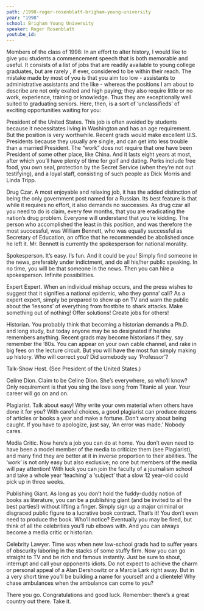 ```yaml
---
path: /1998-roger-rosenblatt-brigham-young-university
year: "1998"
school: Brigham Young University
speaker: Roger Rosenblatt
youtube_id: 
---
```


Members of the class of 1998: In an effort to alter history, I would like to give you students a commencement speech that is both memorable and useful. It consists of a list of jobs that are readily available to young college graduates, but are rarely , if ever, considered to be within their reach. The mistake made by most of you is that you aim too low - assistants to administrative assistants and the like - whereas the positions I am about to describe are not only exalted and high paying; they also require little or no work, experience, training or knowledge. Thus they are exceptionally well suited to graduating seniors. Here, then, is a sort of ‘unclassifieds’ of exciting opportunities waiting for you:

President of the United States. This job is often avoided by students because it necessitates living in Washington and has an age requirement. But the position is very worthwhile. Recent grads would make excellent U.S. Presidents because they usually are single, and can get into less trouble than a married President. The “work” does not require that one have been President of some other place, like China. And it lasts eight years at most, after which you’ll have plenty of time for golf and dating. Perks include free food, you own seal, protection by the Secret Service (when they’re not out testifying), and a loyal staff, consisting of such people as Dick Morris and Linda Tripp.

Drug Czar. A most enjoyable and relaxing job, it has the added distinction of being the only government post named for a Russian. Its best feature is that while it requires no effort, it also demands no successes. As drug czar all you need to do is claim, every few months, that you are eradicating the nation’s drug problem. Everyone will understand that you’re kidding. The person who accomplished the least in this position, and was therefore the most successful, was William Bennett, who was equally successful as Secretary of Education, an office that he recommended be abolished once he left it. Mr. Bennett is currently the spokesperson for national morality.

Spokesperson. It’s easy. I’s fun. And it could be you! Simply find someone in the news, preferably under indictment, and do all his/her public speaking. In no time, you will be that someone in the news. Then you can hire a spokesperson. Infinite possibilities.

Expert Expert. When an individual mishap occurs, and the press wishes to suggest that it signifies a national epidemic, who they gonna’ call? As a expert expert, simply be prepared to show up on TV and warn the public about the ‘lessons’ of everything from frostbite to shark attacks. Make something out of nothing! Offer solutions! Create jobs for others!

Historian. You probably think that becoming a historian demands a Ph.D. and long study, but today anyone may be so designated if he/she remembers anything. Recent grads may become historians if they, say remember the ’80s. You can appear on your own cable channel, and rake in big fees on the lecture circuit. But you will have the most fun simply making up history. Who will correct you? Did somebody say ‘Professor’?

Talk-Show Host. (See President of the United States.)

Celine Dion. Claim to be Celine Dion. She’s everywhere, so who’ll know? Only requirement is that you sing the love song from Titanic all year. Your career will go on and on.

Plagiarist. Talk about easy! Why write your own material when others have done it for you? With careful choices, a good plagiarist can produce dozens of articles or books a year and make a fortune. Don’t worry about being caught. If you have to apologize, just say, ‘An error was made.’ Nobody cares.

Media Critic. Now here’s a job you can do at home. You don’t even need to have been a model member of the media to criticize them (see Plagiarist), and many find they are better at it in inverse proportion to their abilities. The ‘work’ is not only easy but also exclusive; no one but members of the media will pay attention! With luck you can join the faculty of a journalism school and take a whole year ‘teaching’ a ‘subject’ that a slow 12 year-old could pick up in three weeks.

Publishing Giant. As long as you don’t hold the fuddy-duddy notion of books as literature, you can be a publishing giant (and be invited to all the best parties!) without lifting a finger. Simply sign up a major criminal or disgraced public figure to a lucrative book contract. That’s it! You don’t even need to produce the book. Who’ll notice? Eventually you may be fired, but think of all the celebrities you’ll rub elbows with. And you can always become a media critic or historian.

Celebrity Lawyer. Time was when new law-school grads had to suffer years of obscurity laboring in the stacks of some stuffy firm. Now you can go straight to TV and be rich and famous instantly. Just be sure to shout, interrupt and call your opponents idiots. Do not expect to achieve the charm or personal appeal of a Alan Dershowitz or a Marcia Lark right away. But in a very short time you’ll be building a name for yourself and a clientele! Why chase ambulances when the ambulance can come to you?

There you go. Congratulations and good luck. Remember: there’s a great country out there. Take it.